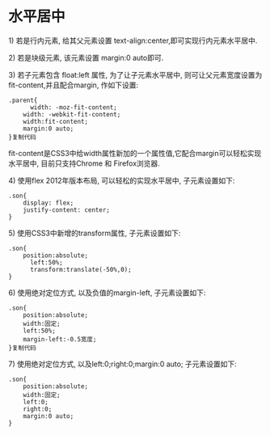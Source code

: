 # 水平居中

1\) 若是行内元素, 给其父元素设置 text-align:center,即可实现行内元素水平居中.

2\) 若是块级元素, 该元素设置 margin:0 auto即可.

3\) 若子元素包含 float:left 属性, 为了让子元素水平居中, 则可让父元素宽度设置为fit-content,并且配合margin, 作如下设置:

```text
.parent{
      width: -moz-fit-content;
    width: -webkit-fit-content;
    width:fit-content;
    margin:0 auto;
}复制代码
```

fit-content是CSS3中给width属性新加的一个属性值,它配合margin可以轻松实现水平居中, 目前只支持Chrome 和 Firefox浏览器.

4\) 使用flex 2012年版本布局, 可以轻松的实现水平居中, 子元素设置如下:

```text
.son{
    display: flex;
    justify-content: center;
}
```

5\) 使用CSS3中新增的transform属性, 子元素设置如下:

```text
.son{
    position:absolute;
      left:50%;
      transform:translate(-50%,0);
}
```

6\) 使用绝对定位方式, 以及负值的margin-left, 子元素设置如下:

```text
.son{
    position:absolute;
    width:固定;
    left:50%;
    margin-left:-0.5宽度;
}复制代码
```

7\) 使用绝对定位方式, 以及left:0;right:0;margin:0 auto; 子元素设置如下:

```text
.son{
    position:absolute;
    width:固定;
    left:0;
    right:0;
    margin:0 auto;
}
```

